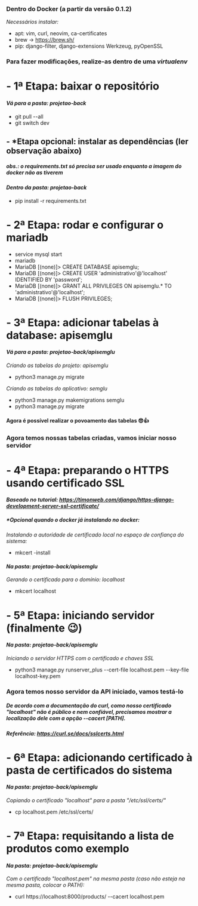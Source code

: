 ### Dentro do Docker (a partir da versão 0.1.2)
_Necessários instalar:_
- apt: vim, curl, neovim, ca-certificates
- brew -> https://brew.sh/
- pip: django-filter, django-extensions Werkzeug, pyOpenSSL

### Para fazer modificações, realize-as dentro de uma _virtualenv_

# - 1ª Etapa: baixar o repositório
#### _Vá para a pasta: projetao-back_
- git pull --all
- git switch dev

## - *Etapa opcional: instalar as dependências (ler observação abaixo)
##### _obs.: o requirements.txt só precisa ser usado enquanto a imagem do docker não as tiverem_
#### _Dentro da pasta: projetao-back_
- pip install -r requirements.txt

# - 2ª Etapa: rodar e configurar o mariadb

- service mysql start
- mariadb
- MariaDB [(none)]> CREATE DATABASE apisemglu;
- MariaDB [(none)]> CREATE USER 'administrativo'@'localhost' IDENTIFIED BY 'password'; 
- MariaDB [(none)]> GRANT ALL PRIVILEGES ON apisemglu.* TO 'administrativo'@'localhost';
- MariaDB [(none)]> FLUSH PRIVILEGES;

# - 3ª Etapa: adicionar tabelas à database: apisemglu
#### _Vá para a pasta: projetao-back/apisemglu_

_Criando as tabelas do projeto: apisemglu_
- python3 manage.py migrate

_Criando as tabelas do aplicativo: semglu_
- python3 manage.py makemigrations semglu
- python3 manage.py migrate

#### Agora é possível realizar o povoamento das tabelas 😎👍

### Agora temos nossas tabelas criadas, vamos iniciar nosso servidor

# - 4ª Etapa: preparando o HTTPS usando certificado SSL
#### _Baseado no tutorial: https://timonweb.com/django/https-django-development-server-ssl-certificate/_

##### *Opcional quando o docker já instalando no docker:
_Instalando a autoridade de certificado local no espaço de confiança do  sistema:_
- mkcert -install

#### _Na pasta: projetao-back/apisemglu_
_Gerando o certificado para o domínio: localhost_
- mkcert localhost

# - 5ª Etapa: iniciando servidor (finalmente 😉)
#### _Na pasta: projetao-back/apisemglu_

_Iniciando o servidor HTTPS com o certificado e chaves SSL_
- python3 manage.py runserver_plus --cert-file localhost.pem --key-file localhost-key.pem

### Agora temos nosso servidor da API iniciado, vamos testá-lo

##### De acordo com a documentação do *curl*, como nosso certificado _"localhost"_ não é público e nem confiável, precisamos mostrar a localização dele com a opção --cacert [PATH].
##### Referência: https://curl.se/docs/sslcerts.html

# - 6ª Etapa: adicionando certificado à pasta de certificados do sistema
#### _Na pasta: projetao-back/apisemglu_

_Copiando o certificado "localhost" para a pasta "/etc/ssl/certs/"_
- cp localhost.pem /etc/ssl/certs/

# - 7ª Etapa: requisitando a lista de produtos como exemplo
#### _Na pasta: projetao-back/apisemglu_

_Com o certificado "localhost.pem" na mesma pasta (caso não esteja na mesma pasta, colocar o PATH):_
- curl https://localhost:8000/products/ --cacert localhost.pem
